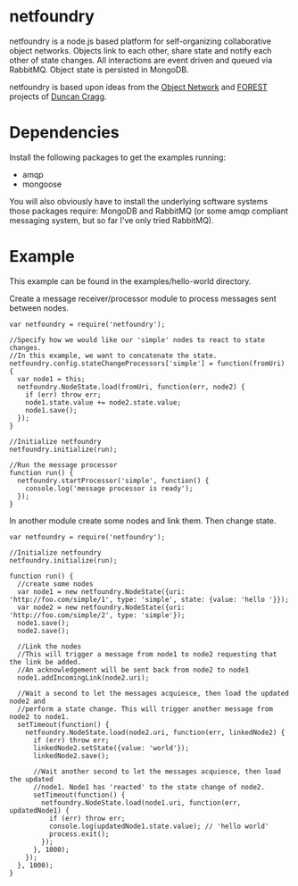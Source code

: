 netfoundry
==========

netfoundry is a node.js based platform for self-organizing collaborative object networks. Objects link to each other, share state and notify each other of state changes. All interactions are event driven and queued via RabbitMQ. Object state is persisted in MongoDB.

netfoundry is based upon ideas from the <a href="http://the-object.net/">Object Network</a> and <a href="http://forest-roa.org/">FOREST</a> projects of <a href="http://duncan-cragg.org/">Duncan Cragg</a>. 

Dependencies
============
Install the following packages to get the examples running:
* amqp
* mongoose

You will also obviously have to install the underlying software systems those packages require: MongoDB and RabbitMQ (or some amqp compliant messaging system, but so far I've only tried RabbitMQ).

Example
=======
This example can be found in the examples/hello-world directory.

Create a message receiver/processor module to process messages sent between nodes.
```
var netfoundry = require('netfoundry');

//Specify how we would like our 'simple' nodes to react to state changes.
//In this example, we want to concatenate the state.
netfoundry.config.stateChangeProcessors['simple'] = function(fromUri) {
  var node1 = this;
  netfoundry.NodeState.load(fromUri, function(err, node2) {
    if (err) throw err;
    node1.state.value += node2.state.value;
    node1.save();
  });
}

//Initialize netfoundry
netfoundry.initialize(run);

//Run the message processor
function run() {
  netfoundry.startProcessor('simple', function() {
    console.log('message processor is ready');
  });
}
```

In another module create some nodes and link them. Then change state.
```
var netfoundry = require('netfoundry');

//Initialize netfoundry
netfoundry.initialize(run);

function run() {
  //create some nodes
  var node1 = new netfoundry.NodeState({uri: 'http://foo.com/simple/1', type: 'simple', state: {value: 'hello '}});
  var node2 = new netfoundry.NodeState({uri: 'http://foo.com/simple/2', type: 'simple'});
  node1.save();
  node2.save();

  //Link the nodes
  //This will trigger a message from node1 to node2 requesting that the link be added.
  //An acknowledgement will be sent back from node2 to node1
  node1.addIncomingLink(node2.uri);

  //Wait a second to let the messages acquiesce, then load the updated node2 and 
  //perform a state change. This will trigger another message from node2 to node1.
  setTimeout(function() {
    netfoundry.NodeState.load(node2.uri, function(err, linkedNode2) {
      if (err) throw err;
      linkedNode2.setState({value: 'world'});
      linkedNode2.save();

      //Wait another second to let the messages acquiesce, then load the updated
      //node1. Node1 has 'reacted' to the state change of node2.
      setTimeout(function() {
        netfoundry.NodeState.load(node1.uri, function(err, updatedNode1) {
          if (err) throw err;
          console.log(updatedNode1.state.value); // 'hello world'
          process.exit();
        });
      }, 1000);
    });
  }, 1000);
}
```

